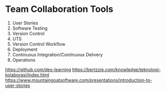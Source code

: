 # Team Collaboration Tools

1. User Stories
2. Software Testing
3. Version Control
4. UTS
5. Version Control Workflow
6. Deployment
7. Continuous Integration/Continuous Delivery
8. Operations

https://github.com/des-learning
https://bertzzie.com/knowledge/teknologi-kolaborasi/index.html
https://www.mountaingoatsoftware.com/presentations/introduction-to-user-stories
